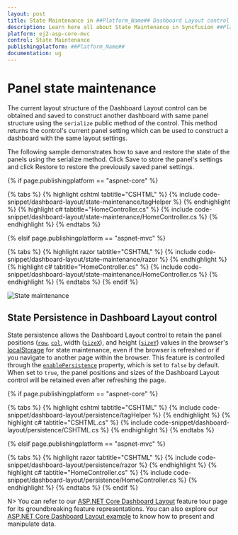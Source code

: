 ```yaml
---
layout: post
title: State Maintenance in ##Platform_Name## Dashboard Layout control | Syncfusion
description: Learn here all about State Maintenance in Syncfusion ##Platform_Name## Dashboard Layout control of Syncfusion Essential JS 2 and more.
platform: ej2-asp-core-mvc
control: State Maintenance
publishingplatform: ##Platform_Name##
documentation: ug
---
```



# Panel state maintenance

The current layout structure of the Dashboard Layout control can be obtained and saved to construct another dashboard with same panel structure using the `serialize` public method of the control. This method returns the control's current panel setting which can be used to construct a dashboard with the same layout settings.

The following sample demonstrates how to save and restore the state of the panels using the serialize method. Click Save to store the panel's settings and click Restore to restore the previously saved panel settings.

{% if page.publishingplatform == "aspnet-core" %}

{% tabs %}
{% highlight cshtml tabtitle="CSHTML" %}
{% include code-snippet/dashboard-layout/state-maintenance/tagHelper %}
{% endhighlight %}
{% highlight c# tabtitle="HomeController.cs" %}
{% include code-snippet/dashboard-layout/state-maintenance/HomeController.cs %}
{% endhighlight %}
{% endtabs %}

{% elsif page.publishingplatform == "aspnet-mvc" %}

{% tabs %}
{% highlight razor tabtitle="CSHTML" %}
{% include code-snippet/dashboard-layout/state-maintenance/razor %}
{% endhighlight %}
{% highlight c# tabtitle="HomeController.cs" %}
{% include code-snippet/dashboard-layout/state-maintenance/HomeController.cs %}
{% endhighlight %}
{% endtabs %}
{% endif %}

![State maintenance](./images/state_maintenance.PNG)

## State Persistence in Dashboard Layout control

State persistence allows the Dashboard Layout control to retain the panel positions ([`row`](https://help.syncfusion.com/cr/aspnetcore-js2/Syncfusion.EJ2.Layouts.DashboardLayoutPanel.html#Syncfusion_EJ2_Layouts_DashboardLayoutPanel_Row), [`col`](https://help.syncfusion.com/cr/aspnetcore-js2/Syncfusion.EJ2.Layouts.DashboardLayoutPanel.html#Syncfusion_EJ2_Layouts_DashboardLayoutPanel_Col), width ([`sizeX`](https://help.syncfusion.com/cr/aspnetcore-js2/Syncfusion.EJ2.Layouts.DashboardLayoutPanel.html#Syncfusion_EJ2_Layouts_DashboardLayoutPanel_SizeX)), and height ([`sizeY`](https://help.syncfusion.com/cr/aspnetcore-js2/Syncfusion.EJ2.Layouts.DashboardLayoutPanel.html#Syncfusion_EJ2_Layouts_DashboardLayoutPanel_SizeY)) values in the browser's [localStorage](https://www.w3schools.com/html/html5_webstorage.asp) for state maintenance, even if the browser is refreshed or if you navigate to another page within the browser. This feature is controlled through the [`enablePersistence`](https://help.syncfusion.com/cr/aspnetcore-js2/Syncfusion.EJ2.Layouts.DashboardLayout.html#Syncfusion_EJ2_Layouts_DashboardLayout_EnablePersistence) property, which is set to `false` by default. When set to `true`, the panel positions and sizes of the Dashboard Layout control will be retained even after refreshing the page.

{% if page.publishingplatform == "aspnet-core" %}

{% tabs %}
{% highlight cshtml tabtitle="CSHTML" %}
{% include code-snippet/dashboard-layout/persistence/tagHelper %}
{% endhighlight %}
{% highlight c# tabtitle="CSHTML.cs" %}
{% include code-snippet/dashboard-layout/persistence/CSHTML.cs %}
{% endhighlight %}
{% endtabs %}

{% elsif page.publishingplatform == "aspnet-mvc" %}

{% tabs %}
{% highlight razor tabtitle="CSHTML" %}
{% include code-snippet/dashboard-layout/persistence/razor %}
{% endhighlight %}
{% highlight c# tabtitle="HomeController.cs" %}
{% include code-snippet/dashboard-layout/persistence/HomeController.cs %}
{% endhighlight %}
{% endtabs %}
{% endif %}

N> You can refer to our [ASP.NET Core Dashboard Layout](https://www.syncfusion.com/aspnet-core-ui-controls/dashboard-layout) feature tour page for its groundbreaking feature representations. You can also explore our [ASP.NET Core Dashboard Layout example](https://ej2.syncfusion.com/aspnetcore/DashboardLayout/DefaultFunctionalities#/material) to know how to present and manipulate data.
